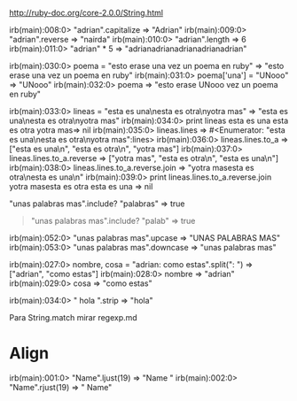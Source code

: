 http://ruby-doc.org/core-2.0.0/String.html

irb(main):008:0> "adrian".capitalize
=> "Adrian"
irb(main):009:0> "adrian".reverse
=> "nairda"
irb(main):010:0> "adrian".length
=> 6
irb(main):011:0> "adrian" * 5
=> "adrianadrianadrianadrianadrian"


irb(main):030:0> poema = "esto erase una vez un poema en ruby"
=> "esto erase una vez un poema en ruby"
irb(main):031:0> poema['una'] = "UNooo"
=> "UNooo"
irb(main):032:0> poema
=> "esto erase UNooo vez un poema en ruby"

irb(main):033:0> lineas = "esta es una\nesta es otra\nyotra mas"
=> "esta es una\nesta es otra\nyotra mas"
irb(main):034:0> print lineas
esta es una
esta es otra
yotra mas=> nil
irb(main):035:0> lineas.lines
=> #<Enumerator: "esta es una\nesta es otra\nyotra mas":lines>
irb(main):036:0> lineas.lines.to_a
=> ["esta es una\n", "esta es otra\n", "yotra mas"]
irb(main):037:0> lineas.lines.to_a.reverse
=> ["yotra mas", "esta es otra\n", "esta es una\n"]
irb(main):038:0> lineas.lines.to_a.reverse.join
=> "yotra masesta es otra\nesta es una\n"
irb(main):039:0> print lineas.lines.to_a.reverse.join
yotra masesta es otra
esta es una
=> nil

"unas palabras mas".include? "palabras"
=> true
> "unas palabras mas".include? "palab"
=> true

irb(main):052:0> "unas palabras mas".upcase
=> "UNAS PALABRAS MAS"
irb(main):053:0> "unas palabras mas".downcase
=> "unas palabras mas"

irb(main):027:0> nombre, cosa = "adrian: como estas".split(": ")
=> ["adrian", "como estas"]
irb(main):028:0> nombre
=> "adrian"
irb(main):029:0> cosa
=> "como estas"

irb(main):034:0> "  hola  ".strip
=> "hola"

Para String.match mirar regexp.md


# Align
irb(main):001:0> "Name".ljust(19)
=> "Name               "
irb(main):002:0> "Name".rjust(19)
=> "               Name"

